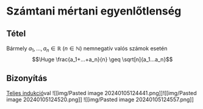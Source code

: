 # Számtani mértani egyenlőtlenség

## Tétel
Bármely $a_1, ..., a_n \in \mathbb{R}$ ($n \in \mathbb{N}$) nemnegatív valós számok esetén $$\Huge \frac{a_1+...+a_n}{n} \geq \sqrt[n]{a_1...a_n}$$
## Bizonyítás
[Teljes indukció](teljes-indukcio.md)val
![[img/Pasted image 20240105124441.png]]![[img/Pasted image 20240105124520.png]]
![[img/Pasted image 20240105124557.png]]